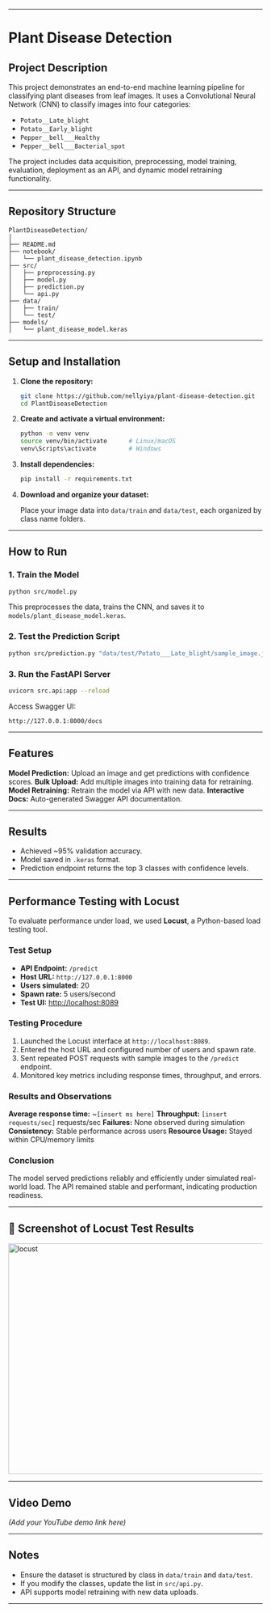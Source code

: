 
---

#  Plant Disease Detection

##  Project Description

This project demonstrates an end-to-end machine learning pipeline for classifying plant diseases from leaf images. It uses a Convolutional Neural Network (CNN) to classify images into four categories:

* `Potato__Late_blight`
* `Potato__Early_blight`
* `Pepper__bell___Healthy`
* `Pepper__bell___Bacterial_spot`

The project includes data acquisition, preprocessing, model training, evaluation, deployment as an API, and dynamic model retraining functionality.

---

##  Repository Structure

```
PlantDiseaseDetection/
│
├── README.md
├── notebook/
│   └── plant_disease_detection.ipynb
├── src/
│   ├── preprocessing.py
│   ├── model.py
│   ├── prediction.py
│   └── api.py
├── data/
│   ├── train/
│   └── test/
├── models/
│   └── plant_disease_model.keras

```

---

##  Setup and Installation

1. **Clone the repository:**

   ```bash
   git clone https://github.com/nellyiya/plant-disease-detection.git
   cd PlantDiseaseDetection
   ```

2. **Create and activate a virtual environment:**

   ```bash
   python -m venv venv
   source venv/bin/activate      # Linux/macOS
   venv\Scripts\activate         # Windows
   ```

3. **Install dependencies:**

   ```bash
   pip install -r requirements.txt
   ```

4. **Download and organize your dataset:**

   Place your image data into `data/train` and `data/test`, each organized by class name folders.

---

##  How to Run

###  1. Train the Model

```bash
python src/model.py
```

This preprocesses the data, trains the CNN, and saves it to `models/plant_disease_model.keras`.

###  2. Test the Prediction Script

```bash
python src/prediction.py "data/test/Potato___Late_blight/sample_image.jpg"
```

###  3. Run the FastAPI Server

```bash
uvicorn src.api:app --reload
```

Access Swagger UI:

```
http://127.0.0.1:8000/docs
```

---

## Features

**Model Prediction:** Upload an image and get predictions with confidence scores.
**Bulk Upload:** Add multiple images into training data for retraining.
**Model Retraining:** Retrain the model via API with new data.
**Interactive Docs:** Auto-generated Swagger API documentation.

---

##  Results

* Achieved \~95% validation accuracy.
*  Model saved in `.keras` format.
*  Prediction endpoint returns the top 3 classes with confidence levels.

---

## Performance Testing with Locust

To evaluate performance under load, we used **Locust**, a Python-based load testing tool.

### Test Setup

* **API Endpoint:** `/predict`
* **Host URL:** `http://127.0.0.1:8000`
* **Users simulated:** 20
* **Spawn rate:** 5 users/second
* **Test UI:** [http://localhost:8089](http://localhost:8089)

### Testing Procedure

1. Launched the Locust interface at `http://localhost:8089`.
2. Entered the host URL and configured number of users and spawn rate.
3. Sent repeated POST requests with sample images to the `/predict` endpoint.
4. Monitored key metrics including response times, throughput, and errors.

###  Results and Observations

**Average response time:** \~`[insert ms here]`
**Throughput:** `[insert requests/sec]` requests/sec
**Failures:** None observed during simulation
**Consistency:** Stable performance across users
**Resource Usage:** Stayed within CPU/memory limits

### Conclusion

The model served predictions reliably and efficiently under simulated real-world load. The API remained stable and performant, indicating production readiness.

---

## 📸 Screenshot of Locust Test Results


<img width="1919" height="456" alt="locust" src="https://github.com/user-attachments/assets/51cd4ca8-3ba7-4839-ba98-0fb0680f4280" />

---

##  Video Demo

*(Add your YouTube demo link here)*

---

## Notes


* Ensure the dataset is structured by class in `data/train` and `data/test`.
* If you modify the classes, update the list in `src/api.py`.
* API supports model retraining with new data uploads.

---


